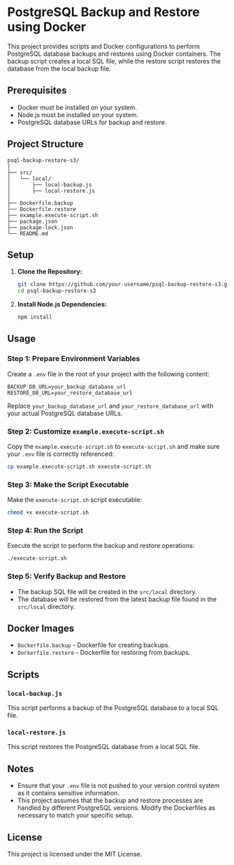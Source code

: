 # PostgreSQL Backup and Restore using Docker

This project provides scripts and Docker configurations to perform PostgreSQL database backups and restores using Docker containers. The backup script creates a local SQL file, while the restore script restores the database from the local backup file.

## Prerequisites

- Docker must be installed on your system.
- Node.js must be installed on your system.
- PostgreSQL database URLs for backup and restore.

## Project Structure

```
psql-backup-restore-s3/
│
├── src/
│   └── local/
│       ├── local-backup.js
│       ├── local-restore.js
│
├── Dockerfile.backup
├── Dockerfile.restore
├── example.execute-script.sh
├── package.json
├── package-lock.json
└── README.md
```

## Setup

1. **Clone the Repository:**

    ```bash
    git clone https://github.com/your-username/psql-backup-restore-s3.git
    cd psql-backup-restore-s3
    ```

2. **Install Node.js Dependencies:**

    ```bash
    npm install
    ```

## Usage

### Step 1: Prepare Environment Variables

Create a `.env` file in the root of your project with the following content:

```
BACKUP_DB_URL=your_backup_database_url
RESTORE_DB_URL=your_restore_database_url
```

Replace `your_backup_database_url` and `your_restore_database_url` with your actual PostgreSQL database URLs.

### Step 2: Customize `example.execute-script.sh`

Copy the `example.execute-script.sh` to `execute-script.sh` and make sure your `.env` file is correctly referenced:

```bash
cp example.execute-script.sh execute-script.sh
```

### Step 3: Make the Script Executable

Make the `execute-script.sh` script executable:

```bash
chmod +x execute-script.sh
```

### Step 4: Run the Script

Execute the script to perform the backup and restore operations:

```bash
./execute-script.sh
```

### Step 5: Verify Backup and Restore

- The backup SQL file will be created in the `src/local` directory.
- The database will be restored from the latest backup file found in the `src/local` directory.

## Docker Images

- `Dockerfile.backup` - Dockerfile for creating backups.
- `Dockerfile.restore` - Dockerfile for restoring from backups.

## Scripts

### `local-backup.js`

This script performs a backup of the PostgreSQL database to a local SQL file.

### `local-restore.js`

This script restores the PostgreSQL database from a local SQL file.

## Notes

- Ensure that your `.env` file is not pushed to your version control system as it contains sensitive information.
- This project assumes that the backup and restore processes are handled by different PostgreSQL versions. Modify the Dockerfiles as necessary to match your specific setup.

## License

This project is licensed under the MIT License.